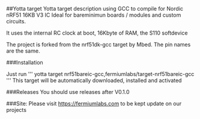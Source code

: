 ##Yotta target
Yotta target description using GCC to compile for Nordic nRF51 16KB V3 IC
Ideal for bareminimun boards / modules and custom circuits.

It uses the internal RC clock at boot, 16Kbyte of RAM, the S110 softdevice

The project is forked from the nrf51dk-gcc target by Mbed.
The pin names are the same.

###Installation

Just run '''    yotta target nrf51bareic-gcc,fermiumlabs/target-nrf51bareic-gcc     '''
This target will be automatically downloaded, installed and activated

###Releases
You should use releases after V0.1.0

###Site:
Please visit https://fermiumlabs.com to be kept update on our projects
